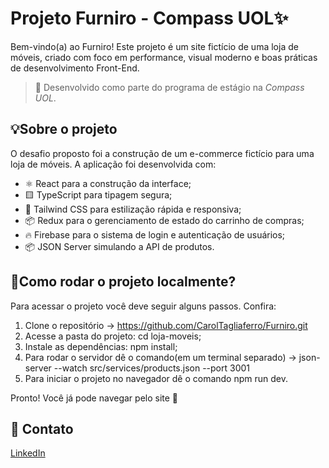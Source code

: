 # Projeto Furniro - Compass UOL✨
Bem-vindo(a) ao Furniro! Este projeto é um site fictício de uma loja de móveis, criado com foco em performance, visual moderno e boas práticas de desenvolvimento Front-End.

> 💼 Desenvolvido como parte do programa de estágio na *Compass UOL*.

## 💡Sobre o projeto
O desafio proposto foi a construção de um e-commerce fictício para uma loja de móveis. A aplicação foi desenvolvida com:

- ⚛️ React para a construção da interface;
- 🟨 TypeScript para tipagem segura;
- 🎨 Tailwind CSS para estilização rápida e responsiva;
- 📦 Redux para o gerenciamento de estado do carrinho de compras;
- 🔥 Firebase para o sistema de login e autenticação de usuários;
- 📦 JSON Server simulando a API de produtos.
  

## 🔎Como rodar o projeto localmente?
Para acessar o projeto você deve seguir alguns passos. Confira:

1. Clone o repositório -> https://github.com/CarolTagliaferro/Furniro.git
2. Acesse a pasta do projeto: cd loja-moveis;
3. Instale as dependências: npm install;
4. Para rodar o servidor dê o comando(em um terminal separado) -> json-server --watch src/services/products.json --port 3001
5. Para iniciar o projeto no navegador dê o comando npm run dev.

Pronto! Você já pode navegar pelo site 🚀


## 🤝 Contato
[LinkedIn](https://www.linkedin.com/in/ana-tagliaferro-2b8467268/)
